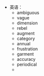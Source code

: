 - 英语：
	- ambiguous
	- vague
	- dimension
	- rebel
	- augment
	- category
	- annual
	- frustration
	- garment
	- accuracy
	- periodical
	-